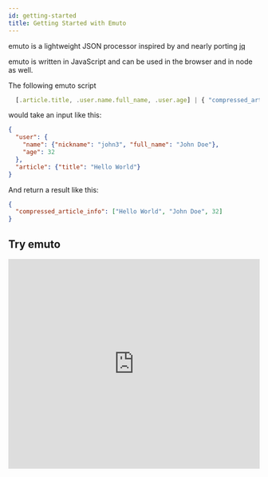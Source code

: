 ```yaml
---
id: getting-started
title: Getting Started with Emuto
---
```


emuto is a lightweight JSON processor inspired by and nearly porting [jq](https://stedolan.github.io/jq/)

emuto is written in JavaScript and can be used in the browser and in node as
well.

The following emuto script

```javascript
  [.article.title, .user.name.full_name, .user.age] | { "compressed_article_info": $}
```

would take an input like this:

```json
{
  "user": {
    "name": {"nickname": "john3", "full_name": "John Doe"},
    "age": 32
  },
  "article": {"title": "Hello World"}
}
```

And return a result like this:

```json
{
  "compressed_article_info": ["Hello World", "John Doe", 32]
}
```

## Try emuto

<iframe
    style="width: 100%; height: 30em; border: 0;"
    src="https://kantord.github.io/emuto-demo/">
</iframe>
